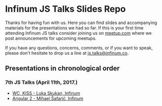 Infinum JS Talks Slides Repo
=============================

Thanks for having fun with us. Here you can find slides and accompanying materials
for the presentations we had so far. If this is your first time attending 
Infinum JS talks consider joining us on 
[meetup.com](https://www.meetup.com/Infinum-JS-Talks/) where we post announcements 
for upcoming meetups.

If you have any questions, concerns, comments, or if you want to speak, 
please don't hesitate to drop us a line at [js.talks@infinum.co](mailto:js.talks@infinum.co).

## Presentations in chronological order

### 7th JS Talks (April 11th, 2017.)

- [WC, KISS - Luka Skukan, Infinum](talks-7/wc_kiss_luka_skukan.pdf)
- [Angular 2 - Mihael Šafarić, Infinum](talks-7/angular_2_mihael_safaric.pdf)
